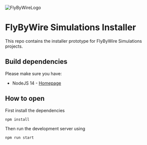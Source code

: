 ![FlyByWireLogo](https://raw.githubusercontent.com/flybywiresim/fbw-branding/master/svg/FBW-Logo.svg)
# FlyByWire Simulations Installer

This repo contains the installer prototype for FlyByWire Simulations projects.

## Build dependencies

Please make sure you have: 
- NodeJS 14 - [Homepage](https://nodejs.org/en/)

## How to open

First install the dependencies
```shell script
npm install
```

Then run the development server using
```shell script
npm run start
```

